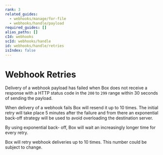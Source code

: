 ```yaml
---
rank: 3
related_guides:
  - webhooks/manage/for-file
  - webhooks/handle/payload
required_guides: []
alias_paths: []
cId: webhooks
scId: webhooks/handle
id: webhooks/handle/retries
isIndex: false
---
```


# Webhook Retries

Delivery of a webhook payload has failed when Box does not receive a
response with a HTTP status code in the `200` to `299` range within 30 seconds
of sending the payload.

When delivery of a webhook fails Box will resend it up to 10 times. The
initial retry will take place 5 minutes after the failure and from there an
exponential back-off strategy will be used to avoid overloading the destination
server.

By using exponential back- off, Box will wait an increasingly longer time for
every retry.

<Message type='notice'>

Box will retry webhook deliveries up to 10 times. This number could be subject
to change.

</Message>
